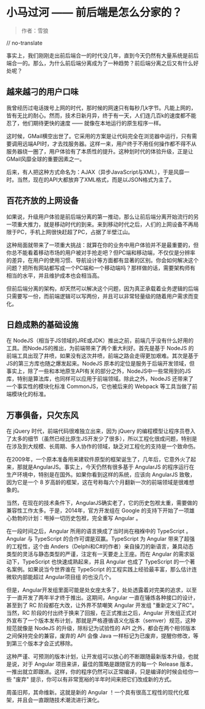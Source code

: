 # 小马过河 —— 前后端是怎么分家的？

> 作者：雪狼

// no-translate

事实上，我们刚刚走出前后端合一的时代没几年，直到今天仍然有大量系统是前后端合一的。那么，为什么前后端分离成为了一种趋势？前后端分离之后又有什么好处呢？

## 越来越刁的用户口味

我曾经历过电话拨号上网的时代，那时候的网速只有每秒几k字节。凡能上网的，皆有无比的耐心。然而，技术日新月异，终于有一天，人们连几百k的速度都不能忍了，他们期待更快的速度 —— 就像在本地运行的原生程序一样。

这时候，GMail横空出世了。它采用的方案是让代码完全在浏览器中运行，只有需要调用远端API时，才去找服务器。这样一来，用户终于不用任何操作都不得不从服务器绕一圈了，用户体验有了本质性的提升。这种划时代的体验升级，正是让GMail风靡全球的重要因素之一。

后来，有人把这种方式命名为：AJAX（异步JavaScript与XML），于是风靡一时。当然，现在的API大都放弃了XML格式，而是以JSON格式为主了。

## 百花齐放的上网设备

如果说，升级用户体验是前后端分离的第一推动，那么让前后端分离开始流行的另一项重大推力，就是移动时代的到来。来到移动时代之后，人们的上网设备不再局限于PC，手机上网很快赶超了PC，占据了半壁江山。

这种局面就带来了一项重大挑战：就算在你的业务中用户体验并不是最重要的，但你总不能看着移动市场的用户被对手抢走吧？但PC端和移动端，不仅仅是分辨率的差异，在用户的使用习惯、导航设计等方面都有显著的区别。你会如何解决这个问题？把所有网站都写成一个PC端和一个移动端吗？那样做的话，需要架构师有相当的水平，并且维护成本也会相当高。

但前后端分离的架构，却天然可以解决这个问题，因为真正承载着业务逻辑的后端只需要写一份，而前端逻辑可以写两份，并且可以非常轻量级的随着用户需求而变化。

## 日趋成熟的基础设施

在 NodeJS（相当于JS领域的JRE或JDK）推出之前，前端几乎没有什么好用的工具。而NodeJS的推出，为前端带来了两个重大利好。首先是基于 NodeJS 的前端工具出现了井喷，如果没有这次井喷，前端之路会走得更加艰难。其次是基于JS的第三方库也随之爆发起来。NodeJS 原本的定位是服务于后端开发领域，但事实上，除了一些和本地原生API有关的部分之外，NodeJS中一些常用到的JS库，特别是算法库，也同样可以应用于前端领域。除此之外，NodeJS 还带来了一个事实性的模块化标准 CommonJS，它也被后来的 Webpack 等工具当做了前端模块化的标准。

## 万事俱备，只欠东风

在 jQuery 时代，前端代码很难独立出来，因为 jQuery 的编程模型让程序员卷入了太多的细节（虽然已经比原生JS开发少了很多），所以工程化很成问题，特别是在涉及到大规模、长周期、多人协作的领域，缺乏对工程化的支持是一个致命伤。

在2009年，一个原本准备用来建软件原型的框架诞生了，几年后，它意外火了起来，那就是AngularJS。事实上，今天仍然有很多基于 AngularJS 的程序运行在生产环境中，特别是在国外。如果你看到这样的系统，应该向 AngularJS 致敬，因为它是一个 8 岁高龄的框架，这在号称每六个月翻新一次的前端领域是很难想象的。

当然，在现在的技术条件下，AngularJS确实老了，它的历史包袱太重，需要做的兼容性工作太多。于是，2014年，官方开发组在 Google 的支持下开始了一项雄心勃勃的计划：甩掉一切历史包袱，完全重写 Angular 。

在一段时间之后，Angular 所用的语言换成了当时尚在襁褓中的 TypeScript 。Angular 与 TypeScript 的合作可谓是双赢。TypeScript 为 Angular 带来了超强的工程性，这个由 Anders（Delphi和C#的作者）亲自操刀的新语言，兼具动态类型的灵活与静态类型的严谨，注定有一天要走上王座。而在 Angular 的需求驱动下，TypeScript 也快速成熟起来，并且 Angular 也成了 TypeScript 的一个著名案例。如果说当今世界谁在 TypeScript 的工程实践上经验最丰富，那么估计连微软内部能超过 Angular项目组 的也没几个。

但是，Angular开发组里面可能是处女座太多了，处处透露着对完美的追求，以至于一直开发了两年半才终于推出。这期间，Angular 一直在锤炼各种接口的设计，甚至到了 RC 阶段都在大改，让外界不禁嘲笑 Angular 开发组 "重新定义了RC"。当然，RC 阶段的付出终于换来了回报，在正式推出之后，Angular 开发组正式对外宣布了一个版本发布计划，那就是严格遵循语义化版本（semver）规范，这种规范就像是 NodeJS 的升级，除标记为试验性的 API 之外，都会在两个相邻版本之间保持完全的兼容，废弃的 API 会像 Java 一样标记为已废弃，提醒你修改，等到第三个版本才会正式移除。

这种严谨、可预测的版本计划，让开发组可以放心的不断跟随最新版本升级，也就是说，对于 Angular 项目来讲，最佳的策略是跟随官方的每一个 Release 版本，一推出就立即跟进。这样，你的程序仍然可以正常编译，只是编译的时候会给你一些 "废弃" 提示，你可以有非常宽裕的半年时间来把它们改成新的方式。

周虽旧邦，其命维新。这就是新的 Angular ！一个具有很高工程性的现代化框架，并且会一直跟随技术潮流进行演化。

